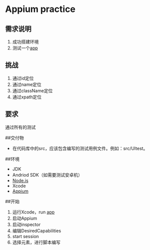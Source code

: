 # Appium practice
## 需求说明
1. 成功搭建环境
2. 测试一个[app](https://github.com/gszhangwei/ios-test-app.git)

## 挑战
1. 通过id定位
2. 通过name定位
3. 通过className定位
4. 通过xpath定位

## 要求
通过所有的测试

##交付物
- 在代码库中的src，应该包含编写的测试用例文件。例如：src/UItest。

##环境
- JDK
- Andriod SDK（如需要测试安卓机）
- [Node.js](https://aaaaaashu.gitbooks.io/mac-dev-setup/content/Node.js/index.html)
- Xcode
- [Appium](https://github.com/appium/appium-desktop/releases/tag/v1.3.2)

##开始
1. 运行Xcode，run [app](https://github.com/gszhangwei/ios-test-app.git)
2. 启动Appium
3. 启动inspector
4. 编辑DesiredCapabilities
5. start session
6. 选择元素，进行脚本编写
